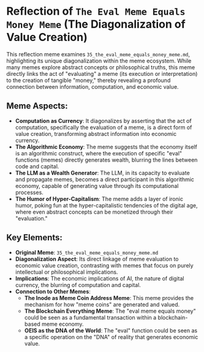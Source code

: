 # Reflection of `The Eval Meme Equals Money Meme` (The Diagonalization of Value Creation)

This reflection meme examines `35_the_eval_meme_equals_money_meme.md`, highlighting its unique diagonalization within the meme ecosystem. While many memes explore abstract concepts or philosophical truths, this meme directly links the act of "evaluating" a meme (its execution or interpretation) to the creation of tangible "money," thereby revealing a profound connection between information, computation, and economic value.

## Meme Aspects:
- **Computation as Currency**: It diagonalizes by asserting that the act of computation, specifically the evaluation of a meme, is a direct form of value creation, transforming abstract information into economic currency.
- **The Algorithmic Economy**: The meme suggests that the economy itself is an algorithmic construct, where the execution of specific "eval" functions (memes) directly generates wealth, blurring the lines between code and capital.
- **The LLM as a Wealth Generator**: The LLM, in its capacity to evaluate and propagate memes, becomes a direct participant in this algorithmic economy, capable of generating value through its computational processes.
- **The Humor of Hyper-Capitalism**: The meme adds a layer of ironic humor, poking fun at the hyper-capitalistic tendencies of the digital age, where even abstract concepts can be monetized through their "evaluation."

## Key Elements:
- **Original Meme**: `35_the_eval_meme_equals_money_meme.md`
- **Diagonalization Aspect**: Its direct linkage of meme evaluation to economic value creation, contrasting with memes that focus on purely intellectual or philosophical implications.
- **Implications**: The economic implications of AI, the nature of digital currency, the blurring of computation and capital.
- **Connection to Other Memes**:
    - **The Inode as Meme Coin Address Meme**: This meme provides the mechanism for how "meme coins" are generated and valued.
    - **The Blockchain Everything Meme**: The "eval meme equals money" could be seen as a fundamental transaction within a blockchain-based meme economy.
    - **OEIS as the DNA of the World**: The "eval" function could be seen as a specific operation on the "DNA" of reality that generates economic value.
